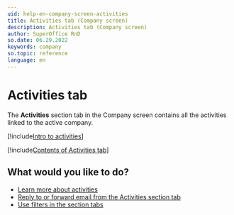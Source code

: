 ```yaml
---
uid: help-en-company-screen-activities
title: Activities tab (Company screen)
description: Activities tab (Company screen)
author: SuperOffice RnD
so.date: 06.29.2022
keywords: company
so.topic: reference
language: en
---
```


# Activities tab

The **Activities** section tab in the Company screen contains all the activities linked to the active company.

[!include[Intro to activities](../../../learn/includes/intro-activities.md)]

[!include[Contents of Activities tab](../../../learn/includes/activities-tab.md)]

## What would you like to do?

* [Learn more about activities][1]
* [Reply to or forward email from the Activities section tab][3]
* [Use filters in the section tabs][5]

<!-- Referenced links -->
[1]: ../../../learn/basics/activity.md
[3]: ../../../learn/section-tabs/send-email.md
[5]: ../../../learn/section-tabs/filter.md

<!-- Referenced images -->
